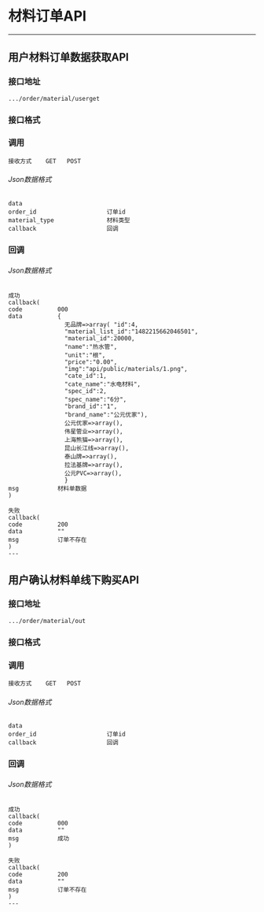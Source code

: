 # 材料订单API #

---

## 用户材料订单数据获取API ##
### 接口地址


```
.../order/material/userget
```

### 接口格式

### 调用 

```
接收方式    GET   POST
```

###### Json数据格式
```
data
order_id                    订单id
material_type               材料类型
callback                    回调
```

### 回调
###### Json数据格式

```
成功
callback(
code          000
data          {
                无品牌=>array( "id":4,
                "material_list_id":"1482215662046501",
                "material_id":20000,
                "name":"热水管",
                "unit":"根",
                "price":"0.00",
                "img":"api/public/materials/1.png",
                "cate_id":1,
                "cate_name":"水电材料",
                "spec_id":2,
                "spec_name":"6分",
                "brand_id":"1",
                "brand_name":"公元优家"),
                公元优家=>array(),
                伟星管业=>array(),
                上海熊猫=>array(),
                昆山长江线=>array(),
                泰山牌=>array(),
                拉法基牌=>array(),
                公元PVC=>array(),
                }
msg           材料单数据
)
```

```
失败
callback(
code          200
data          ""
msg           订单不存在
)
---
```


## 用户确认材料单线下购买API ##
### 接口地址


```
.../order/material/out
```

### 接口格式

### 调用 

```
接收方式    GET   POST
```

###### Json数据格式
```
data
order_id                    订单id
callback                    回调
```

### 回调
###### Json数据格式

```
成功
callback(
code          000
data          ""
msg           成功
)
```

```
失败
callback(
code          200
data          ""
msg           订单不存在
)
---
